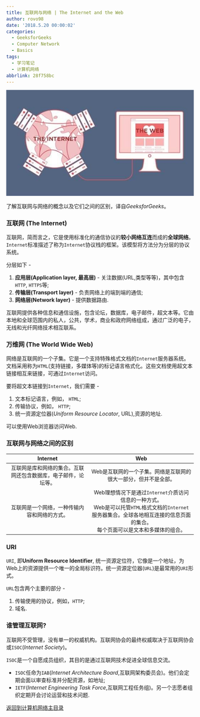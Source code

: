 ```yaml
---
title: 互联网与网络 | The Internet and the Web
author: rovo98
date: '2018.5.20 00:00:02'
categories:
  - GeeksforGeeks
  - Computer Network
  - Basics
tags:
  - 学习笔记
  - 计算机网络
abbrlink: 28f758bc
---
```


![](/images/computer-networking/internet-and-web.jpg)

了解互联网与网络的概念以及它们之间的区别，译自*GeeksforGeeks*。

<!-- more -->


### 互联网 (The Internet)

互联网，简而言之，它是使用标准化的通信协议的**较小网络互连**而成的**全球网络**。``Internet``标准描述了称为``Internet``协议栈的框架。该模型将方法分为分层的协议系统。

分层如下 - 

1. **应用层(Application layer, 最高层)** - 关注数据(URL,类型等等)，其中包含``HTTP``, ``HTTPS``等;
2. **传输层(Transport layer)** - 负责网络上的端到端的通信;
3. **网络层(Network layer)** - 提供数据路由.

互联网提供各种信息和通信设施，包含论坛，数据库，电子邮件，超文本等。它由本地和全球范围内的私人，公共，学术，商业和政府网络组成，通过广泛的电子，无线和光纤网络技术相互联系。

### 万维网 (The World Wide Web)

网络是互联网的一个子集。它是一个支持特殊格式文档的``Internet``服务器系统。文档采用称为``HTML``(支持链接，多媒体等)的标记语言格式化。这些文档使用超文本链接相互来链接，可通过``Internet``访问。

要将超文本链接到``Internet``，我们需要 - 

1. 文本标记语言，例如， ``HTML``;
2. 传输协议，例如， ``HTTP``;
3. 统一资源定位器(*Uniform Resource Locator*, URL),资源的地址.

可以使用Web浏览器访问Web.

### 互联网与网络之间的区别

|Internet|Web|
|:---:|:----:|
|互联网是库和网络的集合。互联网还包含数据库，电子邮件，论坛等。|Web是互联网的一个子集。网络是互联网的很大一部分，但并不是全部。|
|互联网是一个网络，一种传输内容和网络的方式。|Web理想情况下是通过``Internet``介质访问信息的一种方式。<br>Web是可以托管``HTML``格式文档的``Internet``服务器集合。全球各地相互连接的信息页面的集合。<br>每个页面可以是文本和多媒体的组合。|

### URI

``URI``, 即**Uniform Resource Identifier**, 统一资源定位符，它像是一个地址，为Web上的资源提供一个唯一的全局标识符。统一资源定位器(``URL``)是最常用的``URI``形式。

``URL``包含两个主要的部分 - 

1. 传输使用的协议，例如，``HTTP``;
2. 域名.

### 谁管理互联网?

互联网不受管理，没有单一的权威机构。互联网协会的最终权威取决于互联网协会或``ISOC``(*Internet Society*)。

``ISOC``是一个自愿成员组织，其目的是通过互联网技术促进全球信息交流。

- ``ISOC``任命为``IAB``(*Internet Architecture Board*,互联网架构委员会)。他们会定期会面以审查标准并分配资源，如地址;
- ``IETF``(*Internet Engineering Task Force*,互联网工程任务组)。另一个志愿者组织定期开会讨论运营和技术问题.

[返回到计算机网络主目录](/posts/7fc520f1)
